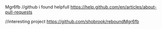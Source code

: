 Mgr6fb
//github i found helpfull
https://help.github.com/en/articles/about-pull-requests

//interesting project
https://github.com/shobrook/reboundMgr6fb
